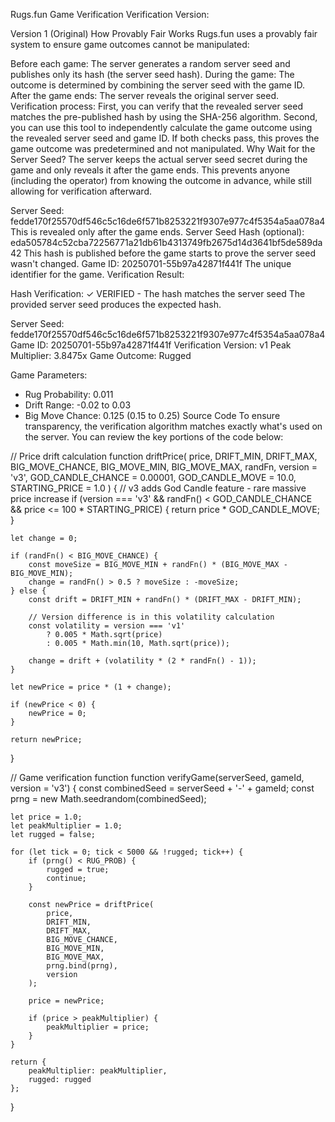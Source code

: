 Rugs.fun Game Verification
Verification Version:

Version 1 (Original)
How Provably Fair Works
Rugs.fun uses a provably fair system to ensure game outcomes cannot be manipulated:

Before each game: The server generates a random server seed and publishes only its hash (the server seed hash).
During the game: The outcome is determined by combining the server seed with the game ID.
After the game ends: The server reveals the original server seed.
Verification process:
First, you can verify that the revealed server seed matches the pre-published hash by using the SHA-256 algorithm.
Second, you can use this tool to independently calculate the game outcome using the revealed server seed and game ID.
If both checks pass, this proves the game outcome was predetermined and not manipulated.
Why Wait for the Server Seed?
The server keeps the actual server seed secret during the game and only reveals it after the game ends. This prevents anyone (including the operator) from knowing the outcome in advance, while still allowing for verification afterward.

Server Seed:
fedde170f25570df546c5c16de6f571b8253221f9307e977c4f5354a5aa078a4
 This is revealed only after the game ends.
Server Seed Hash (optional):
eda505784c52cba72256771a21db61b4313749fb2675d14d3641bf5de589da42
 This hash is published before the game starts to prove the server seed wasn't changed.
Game ID:
20250701-55b97a42871f441f
 The unique identifier for the game.
Verification Result:

Hash Verification: ✓ VERIFIED - The hash matches the server seed
The provided server seed produces the expected hash.

Server Seed: fedde170f25570df546c5c16de6f571b8253221f9307e977c4f5354a5aa078a4
Game ID: 20250701-55b97a42871f441f
Verification Version: v1
Peak Multiplier: 3.8475x
Game Outcome: Rugged

Game Parameters:
- Rug Probability: 0.011
- Drift Range: -0.02 to 0.03
- Big Move Chance: 0.125 (0.15 to 0.25)
Source Code
To ensure transparency, the verification algorithm matches exactly what's used on the server. You can review the key portions of the code below:

// Price drift calculation
function driftPrice(
    price,
    DRIFT_MIN,
    DRIFT_MAX,
    BIG_MOVE_CHANCE,
    BIG_MOVE_MIN,
    BIG_MOVE_MAX,
    randFn,
    version = 'v3',
    GOD_CANDLE_CHANCE = 0.00001,
    GOD_CANDLE_MOVE = 10.0,
    STARTING_PRICE = 1.0
) {
    // v3 adds God Candle feature - rare massive price increase
    if (version === 'v3' && randFn() < GOD_CANDLE_CHANCE && price <= 100 * STARTING_PRICE) {
        return price * GOD_CANDLE_MOVE;
    }
    
    let change = 0;
    
    if (randFn() < BIG_MOVE_CHANCE) {
        const moveSize = BIG_MOVE_MIN + randFn() * (BIG_MOVE_MAX - BIG_MOVE_MIN);
        change = randFn() > 0.5 ? moveSize : -moveSize;
    } else {
        const drift = DRIFT_MIN + randFn() * (DRIFT_MAX - DRIFT_MIN);
        
        // Version difference is in this volatility calculation
        const volatility = version === 'v1' 
            ? 0.005 * Math.sqrt(price)
            : 0.005 * Math.min(10, Math.sqrt(price));
            
        change = drift + (volatility * (2 * randFn() - 1));
    }
    
    let newPrice = price * (1 + change);

    if (newPrice < 0) {
        newPrice = 0;
    }

    return newPrice;
}

// Game verification function
function verifyGame(serverSeed, gameId, version = 'v3') {
    const combinedSeed = serverSeed + '-' + gameId;
    const prng = new Math.seedrandom(combinedSeed);
    
    let price = 1.0;
    let peakMultiplier = 1.0;
    let rugged = false;
    
    for (let tick = 0; tick < 5000 && !rugged; tick++) {
        if (prng() < RUG_PROB) {
            rugged = true;
            continue;
        }
        
        const newPrice = driftPrice(
            price,
            DRIFT_MIN, 
            DRIFT_MAX, 
            BIG_MOVE_CHANCE, 
            BIG_MOVE_MIN, 
            BIG_MOVE_MAX,
            prng.bind(prng),
            version
        );
        
        price = newPrice;
        
        if (price > peakMultiplier) {
            peakMultiplier = price;
        }
    }
    
    return {
        peakMultiplier: peakMultiplier,
        rugged: rugged
    };
}